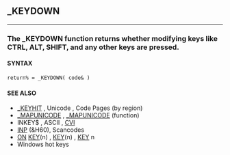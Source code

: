 ## _KEYDOWN
---

### The _KEYDOWN function returns whether modifying keys like CTRL, ALT, SHIFT, and any other keys are pressed.

#### SYNTAX

`return% = _KEYDOWN( code& )`

#### SEE ALSO
* [_KEYHIT](./_KEYHIT.md) , Unicode , Code Pages (by region)
* [_MAPUNICODE](./_MAPUNICODE.md) , [_MAPUNICODE](./_MAPUNICODE.md) (function)
* INKEY$ , ASCII , [CVI](./CVI.md)
* [INP](./INP.md) (&H60), Scancodes
* [ON](./ON.md) [KEY](./KEY.md)(n) , [KEY](./KEY.md)(n) , [KEY](./KEY.md) n
* Windows hot keys
